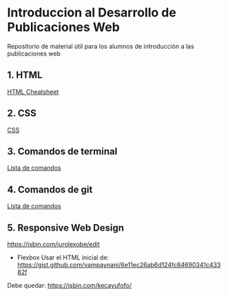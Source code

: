 # Introduccion al Desarrollo de Publicaciones Web
Repositorio de material útil para los alumnos de introducción a las publicaciones web

## 1. HTML

[HTML Cheatsheet](files/HTML5-cheat-sheet.pdf)

## 2. CSS

[CSS](files/css-cheat-sheet.pdf)

## 3. Comandos de terminal
[Lista de comandos](terminal.md)

## 4. Comandos de git
[Lista de comandos](git.md)

## 5. Responsive Web Design
https://jsbin.com/jurolexobe/edit
  - Flexbox
  Usar el HTML inicial de:
  https://gist.github.com/vampaynani/6e11ec26ab6d124fc84690341c43382f
  
  Debe quedar:
  https://jsbin.com/kecayufofo/
